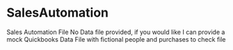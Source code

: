 # SalesAutomation
Sales Automation File
No Data file provided, if you would like I can provide a mock Quickbooks Data File with fictional people and purchases to check file

